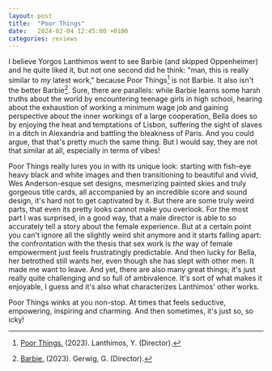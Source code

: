 ```yaml
---
layout: post
title:  "Poor Things"
date:   2024-02-04 12:45:00 +0100
categories: reviews
---
```

I believe Yorgos Lanthimos went to see Barbie (and skipped Oppenheimer) and he quite liked it, but not one second did he think: "man, this is really similar to *my* latest work," because Poor Things[^1] is not Barbie. It also isn't the better Barbie[^2]. Sure, there are parallels: while Barbie learns some harsh truths about the world by encountering teenage girls in high school, hearing about the exhaustion of working a minimum wage job and gaining perspective about the inner workings of a large cooperation, Bella does so by enjoying the heat and temptations of Lisbon, suffering the sight of slaves in a ditch in Alexandria and battling the bleakness of Paris. And you could argue, that that's pretty much the same thing. But I would say, they are not that similar at all, especially in terms of vibes!

Poor Things really lures you in with its unique look: starting with fish-eye heavy black and white images and then transitioning to beautiful and vivid, Wes Anderson-esque set designs, mesmerizing painted skies and truly gorgeous title cards, all accompanied by an incredible score and sound design, it's hard not to get captivated by it. But there are some truly weird parts, that even its pretty looks cannot make you overlook.
For the most part I was surprised, in a good way, that a male director is able to so accurately tell a story about the female experience. But at a certain point you can't ignore all the slightly weird shit anymore and it starts falling apart: the confrontation with the thesis that sex work is *the* way of female empowerment just feels frustratingly predictable. And then lucky for Bella, her betrothed still wants her, even though she has slept with other men. It made me want to leave. 
And yet, there are also many great things; it's just really quite challenging and so full of ambivalence. It's sort of what makes it enjoyable, I guess and it's also what characterizes Lanthimos' other works.

Poor Things winks at you non-stop. At times that feels seductive, empowering, inspiring and charming. And then sometimes, it's just so, so icky! 

[^1]: [Poor Things.](https://www.imdb.com/title/tt14230458) (2023). Lanthimos, Y. (Director). 
[^2]: [Barbie.](https://www.imdb.com/title/tt1517268/) (2023). Gerwig, G. (Director). 